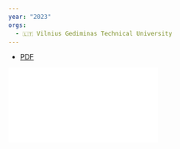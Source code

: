 ```yaml
---
year: "2023"
orgs:
  - 🇱🇹 Vilnius Gediminas Technical University
---
```



- [PDF](pdfs/Labeled%20dataset%20for%20bee%20detection%20and%20direction%20estimation%20on%20entrance%20to%20beehive.pdf)


![](pdfs/Labeled%20dataset%20for%20bee%20detection%20and%20direction%20estimation%20on%20entrance%20to%20beehive.pdf)
